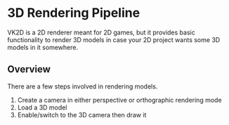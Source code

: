 3D Rendering Pipeline
=====================
VK2D is a 2D renderer meant for 2D games, but it provides basic functionality to render 3D models in case
your 2D project wants some 3D models in it somewhere.

Overview
--------
There are a few steps involved in rendering models.

 1. Create a camera in either perspective or orthographic rendering mode
 2. Load a 3D model
 3. Enable/switch to the 3D camera then draw it